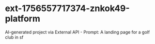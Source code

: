 # ext-1756557717374-znkok49-platform
AI-generated project via External API - Prompt: A landing page for a golf club in sf

